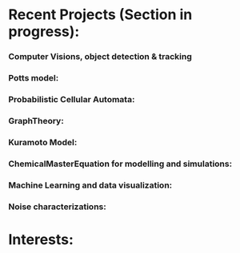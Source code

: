 

# Recent Projects (Section in progress):

### Computer Visions, object detection & tracking

### Potts model:
  
### Probabilistic Cellular Automata:
  
### GraphTheory:

### Kuramoto Model:

### ChemicalMasterEquation for modelling and simulations:

### Machine Learning and data visualization:

### Noise characterizations:
  
# Interests:

